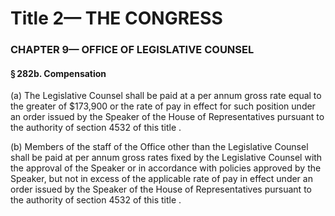 
# Title 2— THE CONGRESS
### CHAPTER 9— OFFICE OF LEGISLATIVE COUNSEL
#### § 282b. Compensation

(a) The Legislative Counsel shall be paid at a per annum gross rate equal to the greater of $173,900 or the rate of pay in effect for such position under an order issued by the Speaker of the House of Representatives pursuant to the authority of section 4532 of this title .

(b) Members of the staff of the Office other than the Legislative Counsel shall be paid at per annum gross rates fixed by the Legislative Counsel with the approval of the Speaker or in accordance with policies approved by the Speaker, but not in excess of the applicable rate of pay in effect under an order issued by the Speaker of the House of Representatives pursuant to the authority of section 4532 of this title .
